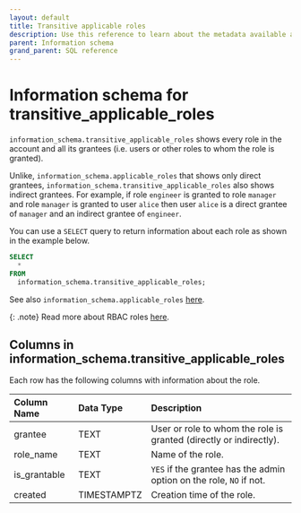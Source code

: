 ```yaml
---
layout: default
title: Transitive applicable roles
description: Use this reference to learn about the metadata available about roles using the information schema.
parent: Information schema
grand_parent: SQL reference
---
```


# Information schema for transitive_applicable_roles

`information_schema.transitive_applicable_roles` shows every role in the account and all its grantees (i.e. users or other roles to whom the role is granted).

Unlike, `information_schema.applicable_roles` that shows only direct grantees, `information_schema.transitive_applicable_roles` also shows indirect grantees.
For example, if role `engineer` is granted to role `manager` and role `manager` is granted to user `alice` then user `alice` is a direct grantee of `manager` and an indirect grantee of `engineer`.

You can use a `SELECT` query to return information about each role as shown in the example below.
```sql
SELECT
  *
FROM
  information_schema.transitive_applicable_roles;
```

See also `information_schema.applicable_roles` [here](applicable-roles.md).

{: .note}
Read more about RBAC roles [here](../../Guides/security/rbac.md#check-assigned-privileges-using-sql).

## Columns in information_schema.transitive_applicable_roles

Each row has the following columns with information about the role.

|  Column Name    | Data Type   | Description                                                         |
|:----------------|:------------|:--------------------------------------------------------------------|
| grantee         | TEXT        | User or role to whom the role is granted (directly or indirectly).  |
| role_name       | TEXT        | Name of the role.                                                   |
| is_grantable    | TEXT        | `YES` if the grantee has the admin option on the role, `NO` if not. |
| created         | TIMESTAMPTZ | Creation time of the role.                                          |
